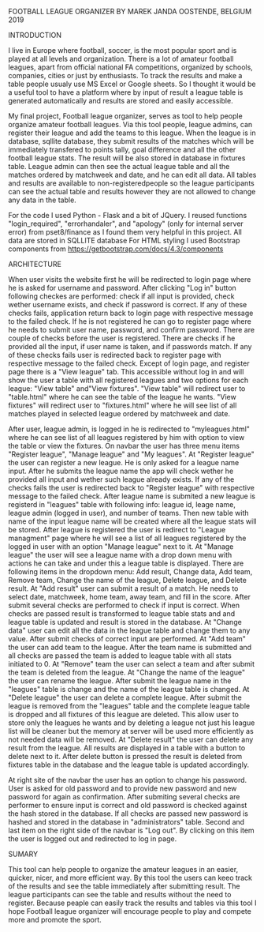 FOOTBALL LEAGUE ORGANIZER
BY MAREK JANDA
OOSTENDE, BELGIUM 2019

INTRODUCTION

   I live in Europe where football, soccer, is the most popular sport and is played at all levels and organization. There is a lot of
amateur football leagues, apart from official national FA competitions, organized by schools, companies, cities or just by enthusiasts.
To track the results and make a table people usualy use MS Excel or Google sheets. So I thought it would be a useful tool to have a
platform where by input of result a league table is generated automatically and results are stored and easily accessible.

   My final project, Football league organizer, serves as tool to help people organize amateur football leagues. Via this tool
people, league admins, can register their league and add the teams to this league. When the league is in database, sqllite database,
they submit results of the matches which will be immediately transfered to points tally, goal difference and all the other football
league stats. The result will be also stored in database in fixtures table. League admin can then see the actual league table and
all the matches ordered by matchweek and date, and he can edit all data. All tables and results are available to non-registeredpeople
so the league participants can see the actual table and results however they are not allowed to change any data in the table.

   For the code I used Python - Flask and a bit of JQuery. I reused functions "login_required", "errorhandaler", and "apology" (only for
internal server error) from pset8/finance as I found them very helpful in this project. All data are stored in SQLLITE database
For HTML styling I used Bootstrap components from https://getbootstrap.com/docs/4.3/components

ARCHITECTURE

   When user visits the website first he will be redirected to login page where he is asked for username and password. After clicking "Log in"
button following checkes are performed: check if all input is provided, check wether username exists, and check if password is correct.
If any of these checks fails, application return back to login page with respective message to the failed check. If he is not registered
he can go to register page where he needs to submit user name, password, and confirm password. There are couple of checks before the user
is registered. There are checks if he provided all the input, if user name is taken, and if passwords match. If any of these checks fails
user is redirected back to register page with respective message to the failed check. Except of login page, and register page there is
a "View league" tab. This accessible without log in and will show the user a table with all registered leagues and two options for each league:
"View table" and"View fixtures". "View table" will redirect user to "table.html" where he can see the table of the league he wants.
"View fixtures" will redirect user to "fixtures.html" where he will see list of all matches played in selected league ordered by matchweek
and date.

   After user, league admin, is logged in he is redirected to "myleagues.html" where he can see list of all leagues registered by him with
option to view the table or view the fixtures. On navbar the user has three menu items "Register league", "Manage league" and "My leagues".
   At "Register league" the user can register a new league. He is only asked for a league name input. After he submits the league name the app
will check wether he provided all input and wether such league already exists. If any of the checks fails the user is redirected back to
"Register league" with respective message to the failed check. After league name is submited a new league is registerd in "leagues" table
with following info: league id, leage name, league admin (logged in user), and number of teams. Then new table with name of the input
league name will be created where all the league stats will be stored.
   After league is registered the user is redirect to "League managment" page where he will see a list of all leagues registered by
the logged in user with an option "Manage league" next to it.
   At "Manage league" the user will see a league name with a drop down menu with actions he can take and under this a league table is displayed.
There are following items in the dropdown menu: Add result, Change data, Add team, Remove team, Change the name of the league, Delete league,
and Delete result.
   At "Add result" user can submit a result of a match. He needs to select date, matchweek, home team, away team, and fill in the score. After
submit several checks are performed to check if input is correct. When checks are passed result is transformed to league table stats and
and league table is updated and result is stored in the database.
   At "Change data" user can edit all the data in the league table and change them to any value. After submit checks of correct input are
performed.
   At "Add team" the user can add team to the league. After the team name is submitted and all checks are passed the team is added to league
table with all stats initiated to 0.
   At "Remove" team the user can select a team and after submit the team is deleted from the league.
   At "Change the name of the league" the user can rename the league. After submit the league name in the "leagues" table is change and the name
of the league table is changed.
   At "Delete league" the user can delete a complete league. After submit the league is removed from the "leagues" table and the complete league
table is dropped and all fixtures of this league are deleted. This allow user to store only the leagues he wants and by deleting a league not just
his league list will be cleaner but the memory at server will be used more efficiently as not needed data will be removed.
   At "Delete result" the user can delete any result from the league. All results are displayed in a table with a button to delete next to it.
After delete button is pressed the result is deleted from fixtures table in the database and the league table is updated accordingly.

   At right site of the navbar the user has an option to change his password. User is asked for old password and to provide new password and new
password for again as confirmation. After submiting several checks are performer to ensure input is correct and old password is checked against
the hash stored in the database. If all checks are passed new password is hashed and stored in the database in "administrators" table.
    Second and last item on the right side of the navbar is "Log out". By clicking on this item the user is logged out and redirected to log in page.

SUMARY

   This tool can help people to organize the amateur leagues in an easier, quicker, nicer, and more efficient way. By this tool the users can keeo track
of the results and see the table immediately after submitting result. The league participants can see the table and results without the need to register.
Because peaple can easily track the results and tables via this tool I hope Football league organizer will encourage people to play and compete more and
promote the sport.
